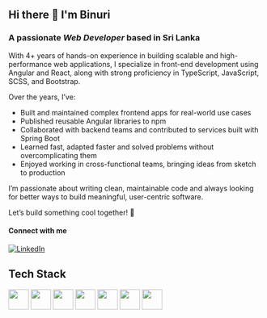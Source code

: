 ## Hi there 👋 I'm Binuri

### A passionate _Web Developer_ based in Sri Lanka

With 4+ years of hands-on experience in building scalable and high-performance web applications, I specialize in front-end development using Angular and React, along with strong proficiency in TypeScript, JavaScript, SCSS, and Bootstrap.

Over the years, I’ve:

-  Built and maintained complex frontend apps for real-world use cases
-  Published reusable Angular libraries to npm
-  Collaborated with backend teams and contributed to services built with Spring Boot
-  Learned fast, adapted faster and solved problems without overcomplicating them
-  Enjoyed working in cross-functional teams, bringing ideas from sketch to production

<!--
🎯 **Build and maintain real-world frontend apps** — with focus on performance, scalability, and clean architecture  
🎯 **Publish reusable Angular libraries** to npm — writing modular code that lives beyond one project  
🎯 **Collaborate with backend teams** — integrate APIs, mostly with Spring Boot  
🎯 **Solve problems fast** — pragmatic, adaptable, and focused on delivering real value  
🎯 **Team up with designers and PMs** — turning ideas and wireframes into production-ready UI  
-->

I’m passionate about writing clean, maintainable code and always looking for better ways to build meaningful, user-centric software.

Let’s build something cool together! 🚀

<!--
**Binurim/Binurim** is a ✨ _special_ ✨ repository because its `README.md` (this file) appears on your GitHub profile.

Here are some ideas to get you started:

- 🔭 I’m currently working on ...
- 🌱 I’m currently learning ...
- 👯 I’m looking to collaborate on ...
- 🤔 I’m looking for help with ...
- 💬 Ask me about ...
- 📫 How to reach me: ...
- 😄 Pronouns: ...
- ⚡ Fun fact: ...
-->

#### Connect with me

 [![LinkedIn](https://img.shields.io/badge/LinkedIn-0077B5?style=for-the-badge&logo=linkedin&logoColor=white)](https://www.linkedin.com/in/binuri-maleesha/)

## Tech Stack

<p>
  <img src="https://cdn.jsdelivr.net/gh/devicons/devicon/icons/angularjs/angularjs-original.svg" width="40" height="40"/>
  <img src="https://cdn.jsdelivr.net/gh/devicons/devicon/icons/react/react-original.svg" width="40" height="40"/>
  <img src="https://cdn.jsdelivr.net/gh/devicons/devicon/icons/typescript/typescript-original.svg" width="40" height="40"/>
  <img src="https://cdn.jsdelivr.net/gh/devicons/devicon/icons/javascript/javascript-original.svg" width="40" height="40"/>
  <img src="https://cdn.jsdelivr.net/gh/devicons/devicon/icons/sass/sass-original.svg" width="40" height="40"/>
  <img src="https://cdn.jsdelivr.net/gh/devicons/devicon/icons/bootstrap/bootstrap-original.svg" width="40" height="40"/>
  <img src="https://cdn.jsdelivr.net/gh/devicons/devicon/icons/spring/spring-original.svg" width="40" height="40"/>
</p>
